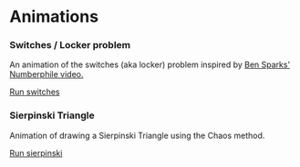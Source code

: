 # Animations
### Switches / Locker problem
An animation of the switches (aka locker) problem inspired by [Ben Sparks' Numberphile video.](https://www.youtube.com/watch?v=-UBDRX6bk-A)

[Run switches](https://bridgem.github.io/animations/switches.html)

### Sierpinski Triangle
Animation of drawing a Sierpinski Triangle using the Chaos method.

[Run sierpinski](https://bridgem.github.io/animations/sierpinkski.html)
